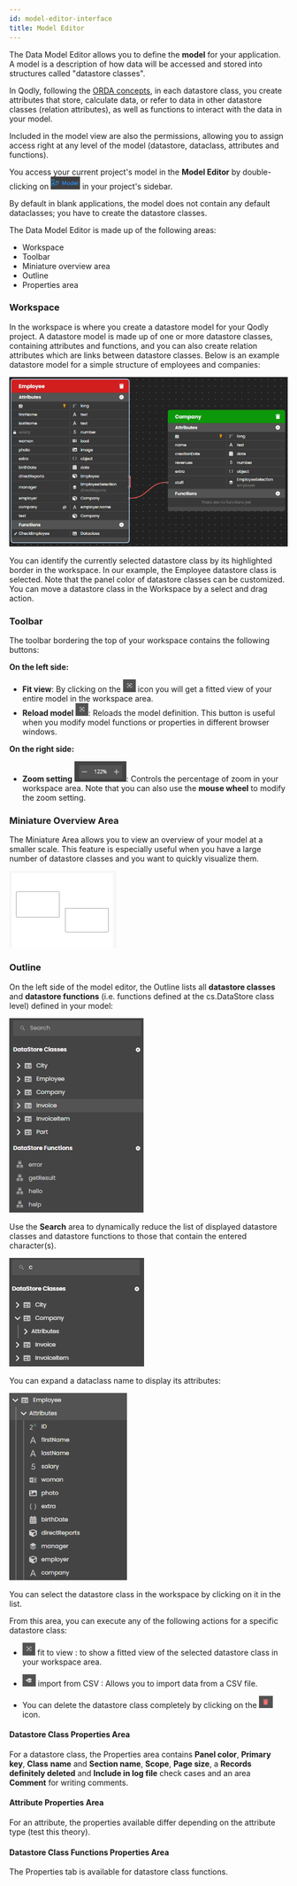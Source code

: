 ```yaml
---
id: model-editor-interface
title: Model Editor
---
```


The Data Model Editor allows you to define the **model** for your application. A model is a description of how data will be accessed and stored into structures called "datastore classes".

In Qodly, following the [ORDA concepts](../../concepts/platforms.md#the-orda-concept), in each datastore class, you create attributes that store, calculate data, or refer to data in other datastore classes (relation attributes), as well as functions to interact with the data in your model.

Included in the model view are also the permissions, allowing you to assign access right at any level of the model (datastore, dataclass, attributes and functions).

You access your current project's model in the **Model Editor** by double-clicking on ![alt-text](img/model-icon.png) in your project's sidebar.

By default in blank applications, the model does not contain any default dataclasses; you have to create the datastore classes. 

The Data Model Editor is made up of the following areas:

-   Workspace
-   Toolbar
-   Miniature overview area
-   Outline
-   Properties area


### Workspace

In the workspace is where you create a datastore model for your Qodly project. A datastore model is made up of one or more datastore classes, containing attributes and functions, and you can also create relation attributes which are links between datastore classes. Below is an example datastore model for a simple structure of employees and companies:

![model](img/model-example.png)

You can identify the currently selected datastore class by its highlighted border in the workspace. In our example, the Employee datastore class is selected. Note that the panel color of datastore classes can be customized. You can move a datastore class in the Workspace by a select and drag action.

### Toolbar

The toolbar bordering the top of your workspace contains the following buttons:

**On the left side:**

- **Fit view**: By clicking on the ![alt-text](img/fitview-icon.png) icon you will get a fitted view of your entire model in the workspace area.
- **Reload model** ![alt-text](img/fitview-icon.png): Reloads the model definition. This button is useful when you modify model functions or properties in different browser windows. 

**On the right side:**

- **Zoom setting** ![alt-text](img/zoom-feature.png): Controls the percentage of zoom in your workspace area. Note that you can also use the **mouse wheel** to modify the zoom setting. 

### Miniature Overview Area 

The Miniature Area allows you to view an overview of your model at a smaller scale. This feature is especially useful when you have a large number of datastore classes and you want to quickly visualize them.

![alt-text](img/miniature-overview-area.png)


### Outline

On the left side of the model editor, the Outline lists all **datastore classes** and **datastore functions** (i.e. functions defined at the cs.DataStore class level) defined in your model:

![alt-text](img/outline.png)

Use the **Search** area to dynamically reduce the list of displayed datastore classes and datastore functions to those that contain the entered character(s). 

![alt-text](img/search.png)

You can expand a dataclass name to display its attributes:

![alt-text](img/attributeExpand.png)


You can select the datastore class in the workspace by clicking on it in
the list.

From this area, you can execute any of the following actions for a
specific datastore class:

-   ![alt-text](img/fitview-icon.png) fit to view : to show a fitted view of the selected datastore class in your workspace area.

-   ![alt-text](img/importfromcvs-icon.png) import from CSV : Allows you to import data from a CSV file.

-   You can delete the datastore class completely by clicking on the ![alt-text](img/deletedatastoreclass-icon.png) icon.


#### Datastore Class Properties Area 

For a datastore class, the Properties area contains **Panel color**,
**Primary key**, **Class** **name** and **Section name**, **Scope**,
**Page size**, a **Records definitely deleted** and **Include in log
file** check cases and an area **Comment** for writing comments.

#### Attribute Properties Area 

For an attribute, the properties available differ depending on the
attribute type (test this theory).

#### Datastore Class Functions Properties Area 

The Properties tab is available for datastore class functions.
